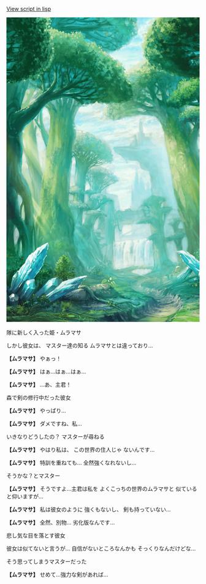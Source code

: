 [View script in lisp](../scripts/10252201.txt)

![forest.png](../images/backgrounds/forest.png)

隊に新しく入った姫・ムラマサ

しかし彼女は、
マスター達の知る
ムラマサとは違っており…

**【ムラマサ】**
やぁっ！

**【ムラマサ】**
はぁ…はぁ…はぁ…

**【ムラマサ】**
…あ、主君！

森で剣の修行中だった彼女

**【ムラマサ】**
やっぱり…

**【ムラマサ】**
ダメですね、私…

いきなりどうしたの？
マスターが尋ねる

**【ムラマサ】**
やはり私は、
この世界の住人じゃ
ないんです…

**【ムラマサ】**
特訓を重ねても…
全然強くなれないし…

そうかな？とマスター

**【ムラマサ】**
そうですよ…主君は私を
よくこっちの世界のムラマサと
似ていると仰いますが…

**【ムラマサ】**
私は彼女のように
強くもないし、
剣も持っていない…

**【ムラマサ】**
全然、別物…
劣化版なんです…

悲し気な目を落とす彼女

彼女は似てないと言うが…
自信がないところなんかも
そっくりなんだけどな…

そう思ってしまうマスターだった

**【ムラマサ】**
せめて…強力な剣があれば…